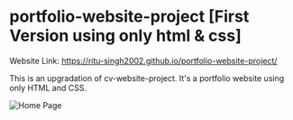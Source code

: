 # portfolio-website-project [First Version using only html & css]
Website Link: https://ritu-singh2002.github.io/portfolio-website-project/

This is an upgradation of cv-website-project. It's a portfolio website using only HTML and CSS.

![Home Page](https://github.com/ritu-singh2002/portfolio-website-project/assets/98696997/dea34ffb-f733-4e0f-8980-3f1e2a8c530b)
